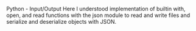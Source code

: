 Python - Input/Output
Here I understood implementation of builtin with, open, and read functions with the json module to read and write files and serialize and deserialize objects with JSON.
